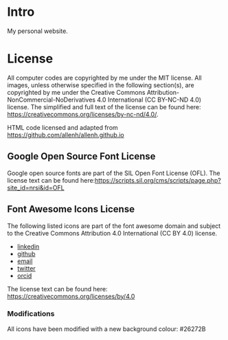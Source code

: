 # Intro
My personal website.

# License
All computer codes are copyrighted by me under the MIT license.
All images, unless otherwise specified in the following section(s), are copyrighted by me under the Creative Commons Attribution-NonCommercial-NoDerivatives 4.0 International (CC BY-NC-ND 4.0) license. The simplified and full text of the license can be found here: https://creativecommons.org/licenses/by-nc-nd/4.0/.

HTML code licensed and adapted from https://github.com/allenh/allenh.github.io

## Google Open Source Font License
Google open source fonts are part of the SIL Open Font License (OFL).
The license text can be found here:https://scripts.sil.org/cms/scripts/page.php?site_id=nrsi&id=OFL

## Font Awesome Icons License
The following listed icons are part of the font awesome domain and subject to the Creative Commons Attribution 4.0 International (CC BY 4.0) license.
* [linkedin](https://fontawesome.com/icons/linkedin?style=brands)
* [github](https://fontawesome.com/icons/github-square?style=brands)
* [email](https://fontawesome.com/icons/envelope-square?style=solid)
* [twitter](https://fontawesome.com/icons/twitter-square?style=brands)
* [orcid](https://fontawesome.com/v5.15/icons/orcid?style=brands)

The license text can be found here: https://creativecommons.org/licenses/by/4.0

### Modifications
All icons have been modified with a new background colour: #26272B
